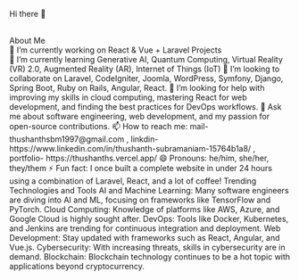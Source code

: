 Hi there 👋
<!-- ThushanthSbm/ThushanthSbm is a ✨ special ✨ repository because its README.md (this file) appears on your GitHub profile.
--!>
<br>
About Me
<br>
🔭 I’m currently working on React & Vue + Laravel Projects
<br>

🌱 I’m currently learning Generative AI, Quantum Computing, Virtual Reality (VR) 2.0, Augmented Reality (AR), Internet of Things (IoT)

👯 I’m looking to collaborate on Laravel, CodeIgniter, Joomla, WordPress, Symfony, Django, Spring Boot, Ruby on Rails, Angular, React.

🤔 I’m looking for help with improving my skills in cloud computing, mastering React for web development, and finding the best practices for DevOps workflows.

💬 Ask me about software engineering, web development, and my passion for open-source contributions.

📫 How to reach me: mail- thushanthsbm1997@gmail.com , linkdin- https://www.linkedin.com/in/thushanth-subramaniam-15764b1a8/ , portfolio-  https://thushanths.vercel.app/ 

😄 Pronouns: he/him, she/her, they/them

⚡ Fun fact: I once built a complete website in under 24 hours using a combination of Laravel, React, and a lot of coffee!

Trending Technologies and Tools
AI and Machine Learning: Many software engineers are diving into AI and ML, focusing on frameworks like TensorFlow and PyTorch.

Cloud Computing: Knowledge of platforms like AWS, Azure, and Google Cloud is highly sought after.

DevOps: Tools like Docker, Kubernetes, and Jenkins are trending for continuous integration and deployment.

Web Development: Stay updated with frameworks such as React, Angular, and Vue.js.

Cybersecurity: With increasing threats, skills in cybersecurity are in demand.

Blockchain: Blockchain technology continues to be a hot topic with applications beyond cryptocurrency.
